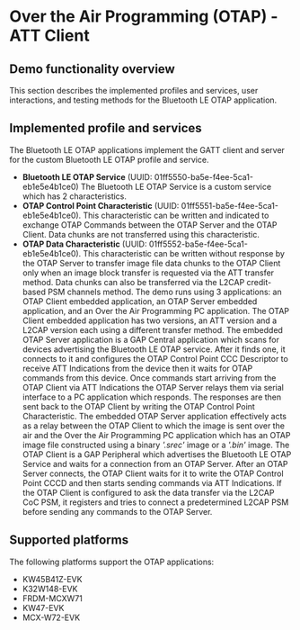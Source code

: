 # Over the Air Programming (OTAP) - ATT Client

## Demo functionality overview
This section describes the implemented profiles and services, user interactions, and testing methods for the Bluetooth LE OTAP application.

## Implemented profile and services
The Bluetooth LE OTAP applications implement the GATT client and server for the custom Bluetooth LE OTAP profile and service.
- **Bluetooth LE OTAP Service** (UUID: 01ff5550-ba5e-f4ee-5ca1-eb1e5e4b1ce0)
The Bluetooth LE OTAP Service is a custom service which has 2 characteristics.
- **OTAP Control Point Characteristic** (UUID: 01ff5551-ba5e-f4ee-5ca1-eb1e5e4b1ce0). This characteristic can be written and indicated to exchange OTAP Commands between the OTAP Server and the OTAP Client. Data chunks are not transferred using this characteristic.
- **OTAP Data Characteristic** (UUID: 01ff5552-ba5e-f4ee-5ca1-eb1e5e4b1ce0). This characteristic can be written without response by the OTAP Server to transfer image file data chunks to the OTAP Client only when an image block transfer is requested via the ATT transfer method.  Data chunks can also be transferred via the L2CAP credit-based PSM channels method.
The demo runs using 3 applications: an OTAP Client embedded application, an OTAP Server embedded application, and an Over the Air Programming PC application. The OTAP Client embedded application has two versions, an ATT version and a L2CAP version each using a different transfer method.
The embedded OTAP Server application is a GAP Central application which scans for devices advertising the Bluetooth LE OTAP service. After it finds one, it connects to it and configures the OTAP Control Point CCC Descriptor to receive ATT Indications from the device then it waits for OTAP commands from this device.
Once commands start arriving from the OTAP Client via ATT Indications the OTAP Server relays them via serial interface to a PC application which responds. The responses are then sent back to the OTAP Client by writing the OTAP Control Point Characteristic. The embedded OTAP Server application effectively acts as a relay between the OTAP Client to which the image is sent over the air and the Over the Air Programming PC application which has an OTAP image file constructed using a binary _'.srec'_ image or a _'.bin'_ image.
The OTAP Client is a GAP Peripheral which advertises the Bluetooth LE OTAP Service and waits for a connection from an OTAP Server. After an OTAP Server connects, the OTAP Client waits for it to write the OTAP Control Point CCCD and then starts sending commands via ATT Indications. If the OTAP Client is configured to ask the data transfer via the L2CAP CoC PSM, it registers and tries to connect a predetermined L2CAP PSM before sending any commands to the OTAP Server.

## Supported platforms
The following platforms support the OTAP applications:
- KW45B41Z-EVK
- K32W148-EVK
- FRDM-MCXW71
- KW47-EVK
- MCX-W72-EVK